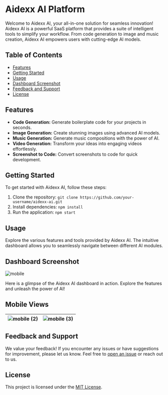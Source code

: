 # Aidexx AI Platform

Welcome to Aidexx AI, your all-in-one solution for seamless innovation! Aidexx AI is a powerful SaaS platform that provides a suite of intelligent tools to simplify your workflow. From code generation to image and music creation, Aidexx AI empowers users with cutting-edge AI models.

## Table of Contents

- [Features](#features)
- [Getting Started](#getting-started)
- [Usage](#usage)
- [Dashboard Screenshot](#dashboard-screenshot)
- [Feedback and Support](#feedback-and-support)
- [License](#license)

## Features

- **Code Generation:** Generate boilerplate code for your projects in seconds.
- **Image Generation:** Create stunning images using advanced AI models.
- **Music Generation:** Generate music compositions with the power of AI.
- **Video Generation:** Transform your ideas into engaging videos effortlessly.
- **Screenshot to Code:** Convert screenshots to code for quick development.

## Getting Started

To get started with Aidexx AI, follow these steps:

1. Clone the repository: `git clone https://github.com/your-username/aidexx-ai.git`
2. Install dependencies: `npm install`
3. Run the application: `npm start`

## Usage

Explore the various features and tools provided by Aidexx AI. The intuitive dashboard allows you to seamlessly navigate between different AI modules.

## Dashboard Screenshot

![mobile](https://github.com/SamMintah/aidexx/assets/100992913/4e8ae14f-6bbb-4257-a456-363079eef21d)

Here is a glimpse of the Aidexx AI dashboard in action. Explore the features and unleash the power of AI!

## Mobile Views
| ![mobile (2)](https://github.com/SamMintah/aidexx/assets/100992913/65796abf-a795-47cf-bf33-3a4e1c4be07c) | ![mobile (3)](https://github.com/SamMintah/aidexx/assets/100992913/3762893c-9336-4417-846c-796829ff7fb7) |
| --- | --- |

## Feedback and Support

We value your feedback! If you encounter any issues or have suggestions for improvement, please let us know. Feel free to [open an issue](https://github.com/your-username/aidexx-ai/issues) or reach out to us.

## License

This project is licensed under the [MIT License](LICENSE).
